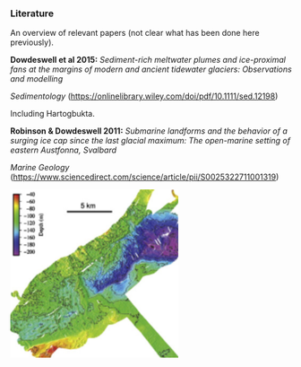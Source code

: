 ### Literature

An overview of relevant papers (not clear what has been done here previously).

**Dowdeswell et al 2015:**
*Sediment-rich meltwater plumes and ice-proximal fans at the
margins of modern and ancient tidewater glaciers:
Observations and modelling*

 *Sedimentology* (https://onlinelibrary.wiley.com/doi/pdf/10.1111/sed.12198)

Including Hartogbukta.

**Robinson & Dowdeswell 2011:** 
*Submarine landforms and the behavior of a surging ice cap since the last glacial maximum: The open-marine setting of eastern Austfonna, Svalbard*

*Marine Geology* (https://www.sciencedirect.com/science/article/pii/S0025322711001319)

<img src="hartog_bathy.PNG"  width="300" height="300">
